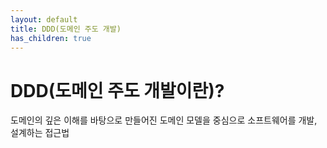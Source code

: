 ```yaml
---
layout: default
title: DDD(도메인 주도 개발)
has_children: true
---
```

# DDD(도메인 주도 개발이란)?
도메인의 깊은 이해를 바탕으로 만들어진 도메인 모델을 중심으로 소프트웨어를 개발, 설계하는 접근법


